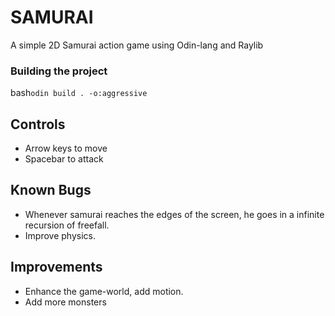 # SAMURAI

A simple 2D Samurai action game using Odin-lang and Raylib

### Building the project

bash``
odin build . -o:aggressive
``

## Controls

- Arrow keys to move
- Spacebar to attack

## Known Bugs

- Whenever samurai reaches the edges of the screen, he goes in a infinite recursion of freefall. 
- Improve physics.

## Improvements
- Enhance the game-world, add motion. 
- Add more monsters
